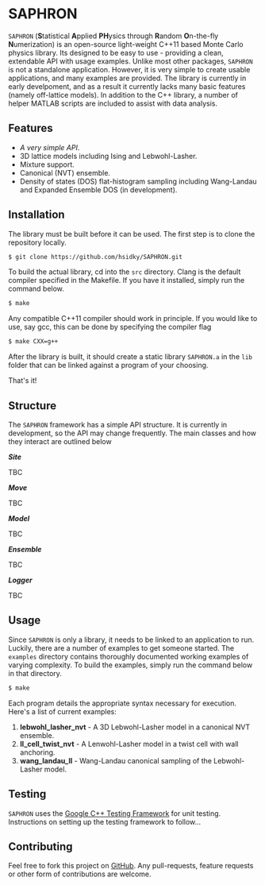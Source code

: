 SAPHRON
==============

`SAPHRON` (**S**tatistical **A**pplied **PH**ysics through **R**andom **O**n-the-fly **N**umerization) is an open-source light-weight C++11 based Monte Carlo physics library. Its designed to be easy to use - providing a clean, extendable API with usage examples. Unlike most other packages, `SAPHRON` is not a standalone application. However, it is very simple to create usable applications, and many examples are provided. The library is currently in early develpoment, and as a result it currently lacks many basic features (namely off-lattice models). In addition to the C++ library, a number of helper MATLAB scripts are included to assist with data analysis.

<a id="features"></a>
## Features
- *A very simple API*.
- 3D lattice models including Ising and Lebwohl-Lasher. 
- Mixture support.
- Canonical (NVT) ensemble.
- Density of states (DOS) flat-histogram sampling including Wang-Landau and Expanded Ensemble DOS (in development). 

<a id="installation"></a>
## Installation 
The library must be built before it can be used. The first step is to clone the repository locally.

```bash
$ git clone https://github.com/hsidky/SAPHRON.git
```

To build the actual library, cd into the `src` directory. Clang is the default compiler specified in the Makefile. If you have it installed, simply run the command below.

```bash
$ make
```
Any compatible C++11 compiler should work in principle. If you would like to use, say gcc, this can be done by specifying the compiler flag

```bash
$ make CXX=g++
```
After the library is built, it should create a static library `SAPHRON.a` in the `lib` folder that can be linked against a program of your choosing.  

That's it! 

<a id="structure"></a>
## Structure 

The `SAPHRON` framework has a simple API structure. It is currently in development, so the API may change frequently. The main classes and how they interact are outlined below

***Site***

TBC 

***Move***

TBC 

***Model*** 

TBC 

***Ensemble***

TBC 

***Logger***

TBC

<a id="usage"></a>
## Usage 
Since `SAPHRON` is only a library, it needs to be linked to an application to run. Luckily, there are a number of examples to get someone started. The `examples` directory contains thoroughly documented working examples of varying complexity. To build the examples, simply run the command below in that directory.  

```bash
$ make
```

Each program details the appropriate syntax necessary for execution. Here's a list of current examples:

1. **lebwohl_lasher_nvt** - A 3D Lebwohl-Lasher model in a canonical NVT ensemble.
2. **ll_cell_twist_nvt** - A Lenwohl-Lasher model in a twist cell with wall anchoring. 
3. **wang_landau_ll** - Wang-Landau canonical sampling of the Lebwohl-Lasher model.

<a id="testing"></a>
## Testing 

`SAPHRON` uses the [Google C++ Testing Framework](https://code.google.com/p/googletest/) for unit testing. Instructions on setting up the testing framework to follow...

<a id="contributing"></a>
## Contributing

Feel free to fork this project on [GitHub](https://github.com/hsidky/SAPHRON). Any pull-requests, feature requests or other form of contributions are welcome.


